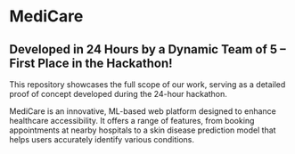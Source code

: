 # MediCare
## Developed in 24 Hours by a Dynamic Team of 5 – First Place in the Hackathon!
<p>This repository showcases the full scope of our work, serving as a detailed proof of concept developed during the 24-hour hackathon.</p>
<p>MediCare is an innovative, ML-based web platform designed to enhance healthcare accessibility. It offers a range of features, from booking appointments at nearby hospitals to a skin disease prediction model that helps users accurately identify various conditions.</p>
